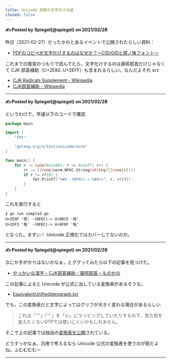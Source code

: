 ```yaml
---
title: Unicode 部首の文字化けの話
closed: false
---
```




**✍️ Posted by Spiegel(@spiegel) on 2021/02/28**

  昨日（2021-02-27）だったかのとあるイベントで公開されたらしい資料：

  - [PDFのコピペが文字化けするのはなぜか？～CID/GIDと原ノ味フォント～](https://www.slideshare.net/trueroad_jp/pdfcidgid)

  これまでの復習のつもりで読んでたら，文字化けするのは康熙部首だけじゃなくて CJK 部首補助（U+2E80..U+2EFF）も含まれるらしい。なんだよそれ orz

  - [CJK Radicals Supplement - Wikipedia](https://en.wikipedia.org/wiki/CJK_Radicals_Supplement)
  - [CJK部首補助 - Wikipedia](https://ja.wikipedia.org/wiki/CJK%E9%83%A8%E9%A6%96%E8%A3%9C%E5%8A%A9)


-----------------------------------------

**✍️ Posted by Spiegel(@spiegel) on 2021/02/28**

  というわけで，早速以下のコードで確認

  ```go:sample3.go
  package main

  import (
      "fmt"

      "golang.org/x/text/unicode/norm"
  )

  func main() {
      for r := rune(0x2e80); r <= 0x2eff; r++ {
          rr := []rune(norm.NFKC.String(string([]rune{r})))
          if r != rr[0] {
              fmt.Printf("%#U -(NFKC)-> %#U\n", r, rr[0])
          }
      }
  }
  ```

  これを実行すると

  ```
  $ go run sample3.go 
  U+2E9F '⺟' -(NFKC)-> U+6BCD '母'
  U+2EF3 '⻳' -(NFKC)-> U+9F9F '龟'
  ```

  となった。まずい！ Unicode 正規化ではカバーしてないのか。

-----------------------------------------

**✍️ Posted by Spiegel(@spiegel) on 2021/02/28**

  なにか手がかりはないかなぁ，とググってみたら以下の記事を見つけた。

  - [やっかいな漢字 – CJK部首補助／康煕部首 – ものかの](https://tama-san.com/resolve-kanji/)

  この記事によると Unicode が公式に出している変換表があるそうな。

  - [EquivalentUnifiedIdeograph.txt](https://www.unicode.org/Public/UCD/latest/ucd/EquivalentUnifiedIdeograph.txt)

  でも，この変換表だと文字によってはグリフが大きく変わる場合があるらしい

  >これは「⺌」「⺍」を「小」にマッピングしていたりするので、見た目を変えたくないDTPでは使いにくいかもしれません。

  そこで上の記事では独自の[変換表を公開](https://app.box.com/s/3n450erc4jaibkvcrmnsfhhekbdcks58)されている。

  どうすっかなぁ。汎用で考えるなら Unicode 公式の変換表を使うのが筋だよね。ふむむむむー

-----------------------------------------
